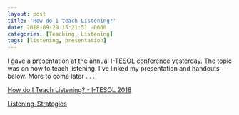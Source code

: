 ```yaml
---
layout: post
title: 'How do I teach Listening?'
date: 2018-09-29 15:21:51 -0600
categories: [Teaching, Listening]
tags: [listening, presentation]
---
```

I gave a presentation at the annual I-TESOL conference yesterday. The topic was on how to teach listening. I've linked my presentation and handouts below. More to come later . . . 
<!--more-->

[How do I Teach Listening? - I-TESOL 2018](/uploads/2018/09/How-do-I-Teach-Listening-I-TESOL-2018.pptx)

[Listening-Strategies](/uploads/2018/09/Listening-Strategies.docx)

